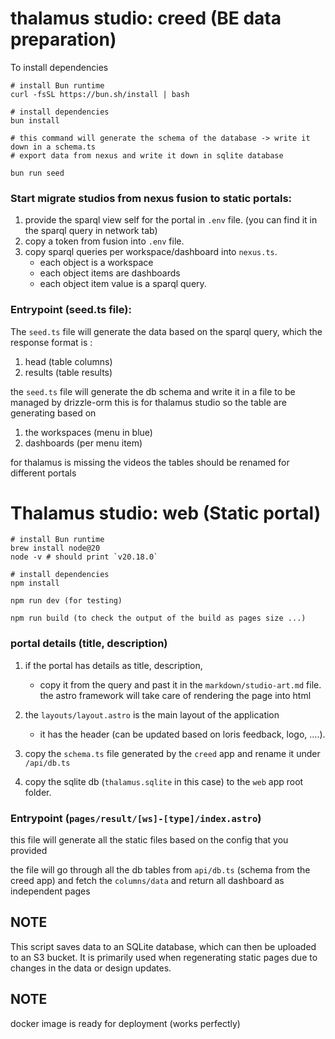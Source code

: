 
# thalamus studio: creed (BE data preparation)

To install dependencies

```
# install Bun runtime
curl -fsSL https://bun.sh/install | bash

# install dependencies
bun install

# this command will generate the schema of the database -> write it down in a schema.ts
# export data from nexus and write it down in sqlite database

bun run seed
```


### Start migrate studios from nexus fusion to static portals:

1. provide the sparql view self for the portal in `.env` file. (you can find it in the sparql query in network tab)
2. copy a token from fusion into `.env` file.
3. copy sparql queries per  workspace/dashboard into `nexus.ts`.
    - each object is a workspace
    - each object items are dashboards
    - each object item value is a sparql query.

### Entrypoint (seed.ts file):
The `seed.ts` file will generate the data based on the sparql query, 
which the response format is :

1. head (table columns)
2. results (table results)

the `seed.ts` file will generate the db schema and write it in a file to be managed by drizzle-orm
this is for thalamus studio so the table are generating based on

1. the workspaces (menu in blue)
2. dashboards (per menu item)

for thalamus is missing the videos
the tables should be renamed for different portals


# Thalamus studio: web (Static portal)

```
# install Bun runtime
brew install node@20
node -v # should print `v20.18.0`

# install dependencies
npm install

npm run dev (for testing)

npm run build (to check the output of the build as pages size ...)
```

### portal details (title, description)
1. if the portal has details as title, description, 
    - copy it from the query and past it in the  `markdown/studio-art.md` file.
    the astro framework will take care of rendering the page into html

2. the `layouts/layout.astro` is the main layout of the application 
    - it has the header (can be updated based on loris feedback, logo, ....).

3. copy the `schema.ts` file generated by the `creed` app and rename it under `/api/db.ts`
4. copy the sqlite db (`thalamus.sqlite` in  this case) to the `web` app root folder.


### Entrypoint (`pages/result/[ws]-[type]/index.astro`)

this file will generate all the static files based on the config that you provided

the file will go through all the db tables from `api/db.ts` (schema from the creed app)
and fetch the `columns/data` and return all dashboard as independent pages 

## NOTE
This script saves data to an SQLite database, which can then be uploaded to an S3 bucket. It is primarily used when regenerating static pages due to changes in the data or design updates.


## NOTE
docker image is ready for deployment (works perfectly)